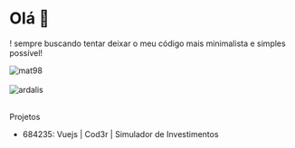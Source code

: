 # Olá 👋
! sempre buscando tentar deixar o meu código mais minimalista e simples possível!

<div>
  <img align="center" src="https://github-readme-stats.vercel.app/api?username=mat98&show_icons=true&theme=dark" alt="mat98" />
<div/>
<br />
  
<div>
  <img align="center" src="https://github-readme-stats.vercel.app/api/top-langs/?username=mat98&layout=compact&hide=html&theme=dark" alt="ardalis" />
<div/>
<br />

Projetos
- 684235: Vuejs | Cod3r | Simulador de Investimentos
